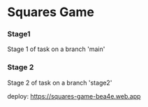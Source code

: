 # Squares Game
### Stage1
Stage 1 of task on a branch 'main'

### Stage 2
Stage 2 of task on a branch 'stage2'

deploy: https://squares-game-bea4e.web.app
